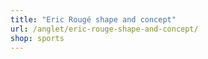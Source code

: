 ```yaml
---
title: "Eric Rougé shape and concept"
url: /anglet/eric-rouge-shape-and-concept/
shop: sports
---
```

